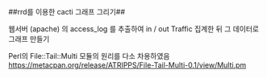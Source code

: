 ##rrd를 이용한 cacti 그래프 그리기##

웹서버 (apache) 의 access_log 를 추출하여 in / out Traffic 집계한 뒤 그 데이터로 그래프 만들기

Perl의 File::Tail::Multi 모듈의 원리를 다소 차용하였음
https://metacpan.org/release/ATRIPPS/File-Tail-Multi-0.1/view/Multi.pm


